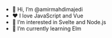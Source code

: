 - 👋 Hi, I’m @amirmahdimajedi
- ❤ I love JavaScript and Vue
- 👀 I’m interested in Svelte and Node.js
- 🌱 I’m currently learning Elm

<!---
amirmahdimajedi/amirmahdimajedi is a ✨ special ✨ repository because its `README.md` (this file) appears on your GitHub profile.
You can click the Preview link to take a look at your changes.
--->
